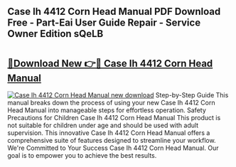 ## Case Ih 4412 Corn Head Manual PDF Download Free - Part-Eai User Guide Repair - Service Owner Edition sQeLB

# <h2><a href="http://bc89459.oget.top/?id=Case+Ih+4412+Corn+Head+Manual">🔗Download New 👉🔴 Case Ih 4412 Corn Head Manual</a></h2>

[![Case Ih 4412 Corn Head Manual new download](https://i.imgur.com/5g1atiW.png)](http://bc89459.oget.top/?id=Case+Ih+4412+Corn+Head+Manual)
Step-by-Step Guide This manual breaks down the process of using your new Case Ih 4412 Corn Head Manual into manageable steps for effortless operation. Safety Precautions for Children Case Ih 4412 Corn Head Manual This product is not suitable for children under age and should be used with adult supervision. This innovative Case Ih 4412 Corn Head Manual offers a comprehensive suite of features designed to streamline your workflow. We're Committed to Your Success Case Ih 4412 Corn Head Manual. Our goal is to empower you to achieve the best results.
